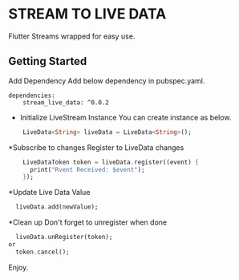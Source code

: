 # STREAM TO LIVE DATA
Flutter Streams wrapped for easy use.

## Getting Started
Add Dependency
Add below dependency in pubspec.yaml.
```
dependencies:
    stream_live_data: ^0.0.2
```

* Initialize LiveStream Instance
  You can create instance as below.
```dart
    LiveData<String> liveData = LiveData<String>();
```

*Subscribe to changes
Register to LiveData changes
```dart
    LiveDataToken token = liveData.register((event) {
      print("Rvent Received: $event");
    });
```

*Update Live Data Value
```dart
  liveData.add(newValue);
```

*Clean up
Don't forget to unregister when done
```dart
  liveData.unRegister(token);
or
  token.cancel();
```

Enjoy.